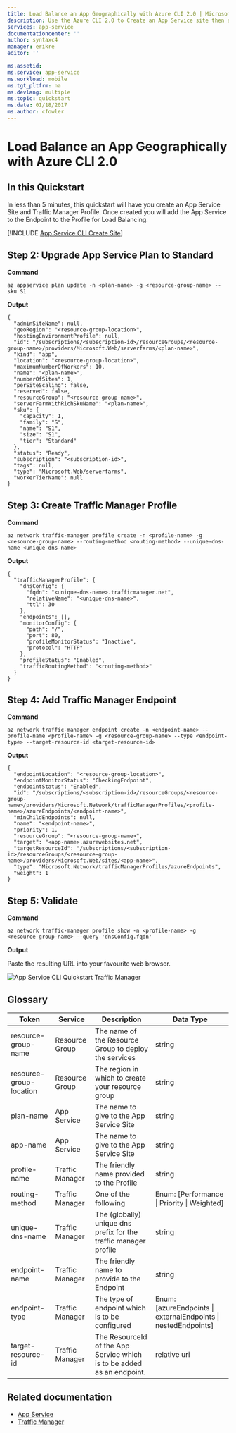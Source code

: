 ```yaml
---
title: Load Balance an App Geographically with Azure CLI 2.0 | Microsoft Docs
description: Use the Azure CLI 2.0 to Create an App Service site then add it to Traffic Manager to provide global traffic routing capabilities.
services: app-service
documentationcenter: ''
author: syntaxc4
manager: erikre
editor: ''

ms.assetid: 
ms.service: app-service
ms.workload: mobile
ms.tgt_pltfrm: na
ms.devlang: multiple
ms.topic: quickstart
ms.date: 01/18/2017
ms.author: cfowler
---
```


# Load Balance an App Geographically with Azure CLI 2.0

## In this Quickstart

In less than 5 minutes, this quickstart will have you create an App Service Site and Traffic Manager Profile. Once created you will add the App Service to the Endpoint to the Profile for Load Balancing.

[!INCLUDE [App Service CLI Create Site](../../includes/app-service-cli-create-site.md)]

## Step 2: Upgrade App Service Plan to Standard

**Command**

```cli
az appservice plan update -n <plan-name> -g <resource-group-name> --sku S1
```

**Output**

```text
{
  "adminSiteName": null,
  "geoRegion": "<resource-group-location>",
  "hostingEnvironmentProfile": null,
  "id": "/subscriptions/<subscription-id>/resourceGroups/<resource-group-name>/providers/Microsoft.Web/serverfarms/<plan-name>",
  "kind": "app",
  "location": "<resource-group-location>",
  "maximumNumberOfWorkers": 10,
  "name": "<plan-name>",
  "numberOfSites": 1,
  "perSiteScaling": false,
  "reserved": false,
  "resourceGroup": "<resource-group-name>",
  "serverFarmWithRichSkuName": "<plan-name>",
  "sku": {
    "capacity": 1,
    "family": "S",
    "name": "S1",
    "size": "S1",
    "tier": "Standard"
  },
  "status": "Ready",
  "subscription": "<subscription-id>",
  "tags": null,
  "type": "Microsoft.Web/serverfarms",
  "workerTierName": null
}
```

## Step 3: Create Traffic Manager Profile

**Command**

```cli
az network traffic-manager profile create -n <profile-name> -g <resource-group-name> --routing-method <routing-method> --unique-dns-name <unique-dns-name>
```

**Output** 

```text
{
  "trafficManagerProfile": {
    "dnsConfig": {
      "fqdn": "<unique-dns-name>.trafficmanager.net",
      "relativeName": "<unique-dns-name>",
      "ttl": 30
    },
    "endpoints": [],
    "monitorConfig": {
      "path": "/",
      "port": 80,
      "profileMonitorStatus": "Inactive",
      "protocol": "HTTP"
    },
    "profileStatus": "Enabled",
    "trafficRoutingMethod": "<routing-method>"
  }
}
```

## Step 4: Add Traffic Manager Endpoint

**Command**

```cli
az network traffic-manager endpoint create -n <endpoint-name> --profile-name <profile-name> -g <resource-group-name> --type <endpoint-type> --target-resource-id <target-resource-id>
```

**Output**

```text
{
  "endpointLocation": "<resource-group-location>",
  "endpointMonitorStatus": "CheckingEndpoint",
  "endpointStatus": "Enabled",
  "id": "/subscriptions/<subscription-id>/resourceGroups/<resource-group-name>/providers/Microsoft.Network/trafficManagerProfiles/<profile-name>/azureEndpoints/<endpoint-name>",
  "minChildEndpoints": null,
  "name": "<endpoint-name>",
  "priority": 1,
  "resourceGroup": "<resource-group-name>",
  "target": "<app-name>.azurewebsites.net",
  "targetResourceId": "/subscriptions/<subscription-id>/resourceGroups/<resource-group-name>/providers/Microsoft.Web/sites/<app-name>",
  "type": "Microsoft.Network/trafficManagerProfiles/azureEndpoints",
  "weight": 1
}
```

## Step 5: Validate

**Command**

```cli
az network traffic-manager profile show -n <profile-name> -g <resource-group-name> --query 'dnsConfig.fqdn'
```

**Output**

Paste the resulting URL into your favourite web browser.

![App Service CLI Quickstart Traffic Manager](../../includes/media/app-service-cli-quickstart-traffic-manager/start-page.png)

## Glossary

| Token | Service | Description | Data Type |
|---|---|---|---|
| resource-group-name | Resource Group | The name of the Resource Group to deploy the services | string |
| resource-group-location | Resource Group | The region in which to create your resource group | string |
| plan-name | App Service | The name to give to the App Service Site | string |
| app-name | App Service | The name to give to the App Service Site | string |
| profile-name | Traffic Manager | The friendly name provided to the Profile | string |
| routing-method | Traffic Manager | One of the following | Enum: [Performance \| Priority \| Weighted] |
| unique-dns-name | Traffic Manager | The (globally) unique dns prefix for the traffic manager profile | string |
| endpoint-name | Traffic Manager | The friendly name to provide to the Endpoint | string |
| endpoint-type | Traffic Manager | The type of endpoint which is to be configured | Enum: [azureEndpoints \| externalEndpoints \| nestedEndpoints] |
| target-resource-id | Traffic Manager | The ResourceId of the App Service which is to be added as an endpoint. | relative uri |

## Related documentation

* [App Service](index.md)
* [Traffic Manager](../traffic-manager/index.md)
